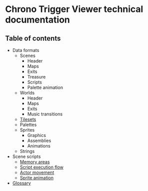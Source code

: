 # Chrono Trigger Viewer technical documentation

## Table of contents

- Data formats
  - Scenes
    - Header
    - Maps
    - Exits
    - Treasure
    - Scripts
    - Palette animation
  - Worlds
    - Header
    - Maps
    - Exits
    - Music transitions
  - [Tilesets](data/tilesets.md)
  - Palettes
  - Sprites
    - Graphics
    - Assemblies
    - Animations
  - Strings
- Scene scripts
  - [Memory areas](scene_scripts/memory_areas.md)
  - [Script execution flow](scene_scripts/script_execution_flow.md)
  - [Actor movement](scene_scripts/actor_movement.md)
  - [Sprite animation](scene_scripts/sprite_animation.md)
- [Glossary](glossary.md)
